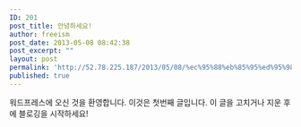 ```yaml
---
ID: 201
post_title: 안녕하세요!
author: freeism
post_date: 2013-05-08 08:42:38
post_excerpt: ""
layout: post
permalink: 'http://52.78.225.187/2013/05/08/%ec%95%88%eb%85%95%ed%95%98%ec%84%b8%ec%9a%94/'
published: true
---
```

워드프레스에 오신 것을 환영합니다. 이것은 첫번째 글입니다. 이 글을 고치거나 지운 후에 블로깅을 시작하세요!